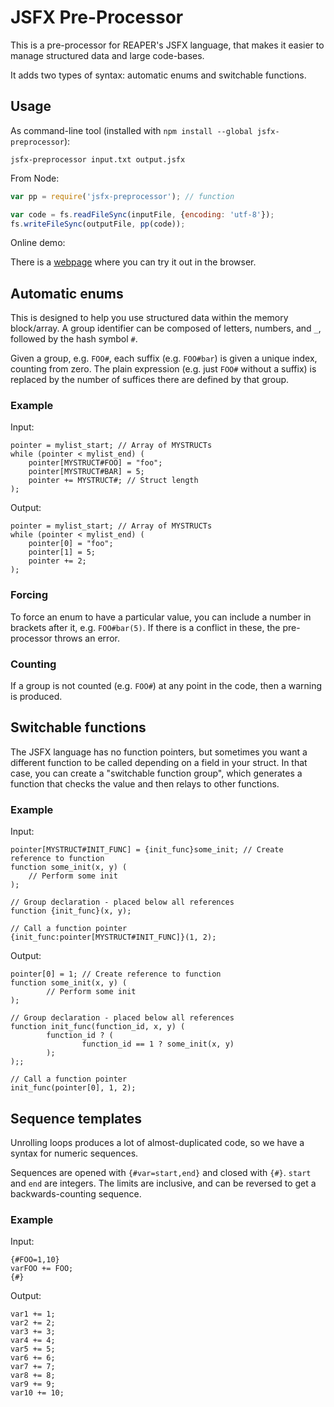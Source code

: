 # JSFX Pre-Processor

This is a pre-processor for REAPER's JSFX language, that makes it easier to manage structured data and large code-bases.

It adds two types of syntax: automatic enums and switchable functions.

## Usage

As command-line tool (installed with `npm install --global jsfx-preprocessor`):

```
jsfx-preprocessor input.txt output.jsfx
```

From Node:

```javascript
var pp = require('jsfx-preprocessor'); // function

var code = fs.readFileSync(inputFile, {encoding: 'utf-8'});
fs.writeFileSync(outputFile, pp(code));
```

Online demo:

There is a [webpage](https://geraintluff.github.io/jsfx-preprocessor/) where you can try it out in the browser.

## Automatic enums

This is designed to help you use structured data within the memory block/array.  A group identifier can be composed of letters, numbers, and `_`, followed by the hash symbol `#`.

Given a group, e.g. `FOO#`, each suffix (e.g. `FOO#bar`) is given a unique index, counting from zero.  The plain expression (e.g. just `FOO#` without a suffix) is replaced by the number of suffices there are defined by that group.

### Example

Input:

```
pointer = mylist_start; // Array of MYSTRUCTs
while (pointer < mylist_end) (
	pointer[MYSTRUCT#FOO] = "foo";
	pointer[MYSTRUCT#BAR] = 5;
	pointer += MYSTRUCT#; // Struct length
);
```

Output:

```
pointer = mylist_start; // Array of MYSTRUCTs
while (pointer < mylist_end) (
	pointer[0] = "foo";
	pointer[1] = 5;
	pointer += 2;
);
```

### Forcing

To force an enum to have a particular value, you can include a number in brackets after it, e.g. `FOO#bar(5)`.  If there is a conflict in these, the pre-processor throws an error.

### Counting

If a group is not counted (e.g. `FOO#`) at any point in the code, then a warning is produced.

## Switchable functions

The JSFX language has no function pointers, but sometimes you want a different function to be called depending on a field in your struct.  In that case, you can create a "switchable function group", which generates a function that checks the value and then relays to other functions.

### Example

Input:

```
pointer[MYSTRUCT#INIT_FUNC] = {init_func}some_init; // Create reference to function
function some_init(x, y) (
	// Perform some init
);

// Group declaration - placed below all references
function {init_func}(x, y);

// Call a function pointer
{init_func:pointer[MYSTRUCT#INIT_FUNC]}(1, 2);
```

Output:

```
pointer[0] = 1; // Create reference to function
function some_init(x, y) (
        // Perform some init
);

// Group declaration - placed below all references
function init_func(function_id, x, y) (
        function_id ? (
                function_id == 1 ? some_init(x, y)
        );
);;

// Call a function pointer
init_func(pointer[0], 1, 2);
```

## Sequence templates

Unrolling loops produces a lot of almost-duplicated code, so we have a syntax for numeric sequences.

Sequences are opened with `{#var=start,end}` and closed with `{#}`.  `start` and `end` are integers.  The limits are inclusive, and can be reversed to get a backwards-counting sequence.

### Example

Input:

```
{#FOO=1,10}
varFOO += FOO;
{#}
```

Output:

```
var1 += 1;
var2 += 2;
var3 += 3;
var4 += 4;
var5 += 5;
var6 += 6;
var7 += 7;
var8 += 8;
var9 += 9;
var10 += 10;
```
